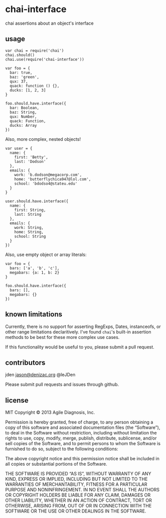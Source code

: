 # chai-interface
chai assertions about an object's interface

## usage

    var chai = require('chai')
    chai.should()
    chai.use(require('chai-interface'))

    var foo = {
      bar: true,
      baz: 'green',
      qux: 37,
      quack: function () {},
      ducks: [1, 2, 3]
    }

    foo.should.have.interface({
      bar: Boolean,
      baz: String,
      qux: Number,
      quack: Function,
      ducks: Array
    })

Also, more complex, nested objects!

    var user = {
      name: {
        first: 'Betty',
        last: 'Dodson'
      },
      emails: {
        work: 'b.dodson@megacorp.com',
        home: 'butterflychica947@lol.com',
        school: 'bdodso4@stateu.edu'
      }
    }

    user.should.have.interface({
      name: {
        first: String,
        last: String
      },
      emails: {
        work: String,
        home: String,
        school: String
      }
    })

Also, use empty object or array literals:

    var foo = {
      bars: ['a', 'b', 'c'],
      megabars: {a: 1, b: 2}
    }

    foo.should.have.interface({
      bars: [],
      megabars: {}
    })

## known limitations

Currently, there is no support for asserting RegExps, Dates, instanceofs, or
other range limitations declaritively. I've found `chai`'s built-in assertion
methods to be best for these more complex use cases.

If this functionality would be useful to you, please submit a pull request.

## contributors

jden <jason@denizac.org> @leJDen

Please submit pull requests and issues through github.

## license

MIT
Copyright © 2013 Agile Diagnosis, Inc.

Permission is hereby granted, free of charge, to any person obtaining a copy of this software and associated documentation files (the “Software”), to deal in the Software without restriction, including without limitation the rights to use, copy, modify, merge, publish, distribute, sublicense, and/or sell copies of the Software, and to permit persons to whom the Software is furnished to do so, subject to the following conditions:

The above copyright notice and this permission notice shall be included in all copies or substantial portions of the Software.

THE SOFTWARE IS PROVIDED “AS IS”, WITHOUT WARRANTY OF ANY KIND, EXPRESS OR IMPLIED, INCLUDING BUT NOT LIMITED TO THE WARRANTIES OF MERCHANTABILITY, FITNESS FOR A PARTICULAR PURPOSE AND NONINFRINGEMENT. IN NO EVENT SHALL THE AUTHORS OR COPYRIGHT HOLDERS BE LIABLE FOR ANY CLAIM, DAMAGES OR OTHER LIABILITY, WHETHER IN AN ACTION OF CONTRACT, TORT OR OTHERWISE, ARISING FROM, OUT OF OR IN CONNECTION WITH THE SOFTWARE OR THE USE OR OTHER DEALINGS IN THE SOFTWARE.